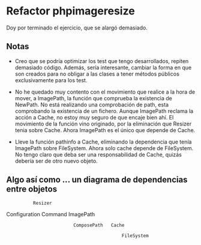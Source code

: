 Refactor phpimageresize
=======

Doy por terminado el ejercicio, que se alargó demasiado. 

Notas
------
  * Creo que se podría optimizar los test que tengo desarrollados, repiten demasiado código. Además, sería interesante, cambiar la forma en que son creados para no obligar a las clases a tener métodos públicos exclusivamente para los test.

  * No he quedado muy contento con el movimiento que realice a la hora de mover, a ImagePath, la función que comprueba la existencia de NewPath. No está realizando una comprobación de path, esta comprobando la existencia de un fichero. Aunque ImagePath reclama la acción a Cache, no estoy muy seguro de que encaje bien ahí. El movimiento de la función vino originado, por la eliminación que Resizer tenia sobre Cache. Ahora ImagePath es el único que depende de Cache.
  
  * Lleve la función pathinfo a Cache, eliminando la dependencia que tenía ImagePath sobre FileSystem. Ahora solo cache depende de FileSystem. No tengo claro que deba ser una responsabilidad de Cache, quizás debería ser de otro nuevo objeto.
  

  
  
Algo así como ... un diagrama de dependencias entre objetos
------

              Resizer
		    
   Configuration  Command        ImagePath
					
                             ComposePath   Cache
					
                                               FileSystem
